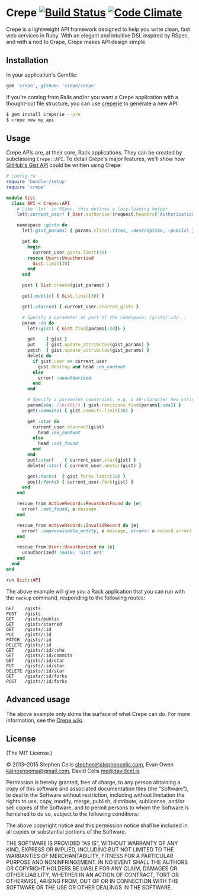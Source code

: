 # Crepe [![Build Status][1]][2] [![Code Climate][3]][4]

Crepe is a lightweight API framework designed to help you write clean, fast web
services in Ruby. With an elegant and intuitive DSL inspired by RSpec, and with
a nod to Grape, Crepe makes API design simple.

[1]: https://img.shields.io/travis/crepe/crepe.svg?style=flat
[2]: https://travis-ci.org/crepe/crepe
[3]: https://img.shields.io/codeclimate/github/crepe/crepe.svg?style=flat
[4]: https://codeclimate.com/github/crepe/crepe

## Installation

In your application's Gemfile:

```ruby
gem 'crepe', github: 'crepe/crepe'
```

If you're coming from Rails and/or you want a Crepe application with a
thought-out file structure, you can use [creperie][creperie] to generate a new
API:

```bash
$ gem install creperie --pre
$ crepe new my_api
```

[creperie]: https://github.com/crepe/creperie

## Usage

Crepe APIs are, at their core, Rack applications. They can be created by
subclassing `Crepe::API`. To detail Crepe's major features, we'll show how
[GitHub's Gist API][gist-api] could be written using Crepe:

[gist-api]: https://developer.github.com/v3/gists/

```ruby
# config.ru
require 'bundler/setup'
require 'crepe'

module Gist
  class API < Crepe::API
    # Like `let` in RSpec, this defines a lazy-loading helper.
    let(:current_user) { User.authorize!(request.headers['Authorization']) }

    namespace :gists do
      let(:gist_params) { params.slice(:files, :description, :public) }

      get do
        begin
          current_user.gists.limit(30)
        rescue User::Unauthorized
          Gist.limit(30)
        end
      end

      post { Gist.create(gist_params) }

      get(:public) { Gist.limit(30) }

      get(:starred) { current_user.starred_gists }

      # Specify a parameter as part of the namespace: /gists/:id/...
      param :id do
        let(:gist) { Gist.find(params[:id]) }

        get    { gist }
        put    { gist.update_attributes(gist_params) }
        patch  { gist.update_attributes(gist_params) }
        delete do
          if gist.user == current_user
            gist.destroy and head :no_content
          else
            error! :unauthorized
          end
        end

        # Specify a parameter constraint, e.g. a 40-character hex string
        param(sha: /\h{40}/) { gist.revisions.find(params[:sha]) }
        get(:commits) { gist.commits.limit(30) }

        get :star do
          current_user.starred?(gist)
            head :no_content
          else
            head :not_found
          end
        end
        put(:star)    { current_user.star(gist) }
        delete(:star) { current_user.unstar(gist) }

        get(:forks)  { gist.forks.limit(30) }
        post(:forks) { current_user.fork(gist) }
      end
    end

    rescue_from ActiveRecord::RecordNotFound do |e|
      error! :not_found, e.message
    end

    rescue_from ActiveRecord::InvalidRecord do |e|
      error! :unprocessable_entity, e.message, errors: e.record.errors
    end

    rescue_from User::Unauthorized do |e|
      unauthorized! realm: 'Gist API'
    end
  end
end

run Gist::API
```

The above example will give you a Rack application that you can run with the
`rackup` command, responding to the following routes:

```
GET    /gists
POST   /gists
GET    /gists/public
GET    /gists/starred
GET    /gists/:id
PUT    /gists/:id
PATCH  /gists/:id
DELETE /gists/:id
GET    /gists/:id/:sha
GET    /gists/:id/commits
GET    /gists/:id/star
PUT    /gists/:id/star
DELETE /gists/:id/star
GET    /gists/:id/forks
POST   /gists/:id/forks
```

## Advanced usage

The above example only skims the surface of what Crepe can do. For more
information, see the [Crepe wiki][wiki].

[wiki]: https://github.com/crepe/crepe/wiki

## License

(The MIT License.)

© 2013–2015 Stephen Celis <stephen@stephencelis.com>, Evan Owen <kainosnoema@gmail.com>, David Celis <me@davidcel.is>

Permission is hereby granted, free of charge, to any person obtaining a copy
of this software and associated documentation files (the “Software”), to deal
in the Software without restriction, including without limitation the rights
to use, copy, modify, merge, publish, distribute, sublicense, and/or sell
copies of the Software, and to permit persons to whom the Software is
furnished to do so, subject to the following conditions:

The above copyright notice and this permission notice shall be included in all
copies or substantial portions of the Software.

THE SOFTWARE IS PROVIDED “AS IS”, WITHOUT WARRANTY OF ANY KIND, EXPRESS OR
IMPLIED, INCLUDING BUT NOT LIMITED TO THE WARRANTIES OF MERCHANTABILITY,
FITNESS FOR A PARTICULAR PURPOSE AND NONINFRINGEMENT. IN NO EVENT SHALL THE
AUTHORS OR COPYRIGHT HOLDERS BE LIABLE FOR ANY CLAIM, DAMAGES OR OTHER
LIABILITY, WHETHER IN AN ACTION OF CONTRACT, TORT OR OTHERWISE, ARISING FROM,
OUT OF OR IN CONNECTION WITH THE SOFTWARE OR THE USE OR OTHER DEALINGS IN THE
SOFTWARE.
